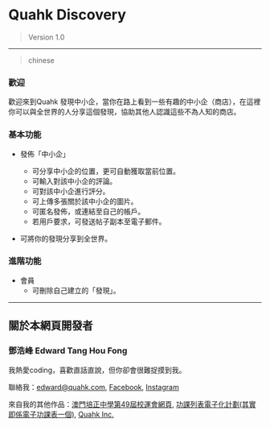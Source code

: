 # Quahk Discovery
> Version 1.0

- - -
> chinese
 
### 歡迎

歡迎來到Quahk 發現中小企，當你在路上看到一些有趣的中小企（商店），在這裡你可以與全世界的人分享這個發現，協助其他人認識這些不為人知的商店。

### 基本功能

* 發佈「中小企」
 
  * 可分享中小企的位置，更可自動獲取當前位置。
  * 可輸入對該中小企的評論。
  * 可對該中小企進行評分。
  * 可上傳多張關於該中小企的圖片。
  * 可匿名發佈，或連結至自己的帳戶。
  * 若用戶要求，可發送帖子副本至電子郵件。
  
* 可將你的發現分享到全世界。

### 進階功能

* 會員
  * 可刪除自己建立的「發現」。
  
- - -

## 關於本網頁開發者

### 鄧浩峰 Edward Tang Hou Fong
我熱愛coding，喜歡直話直說，但你卻會很難捉摸到我。

聯絡我：[edward@quahk.com][4], [Facebook][5], [Instagram][6]

來自我的其他作品：[澳門培正中學第49屆校運會網頁][1], [功課列表電子化計劃(其實即係電子功課表一個)][2], [Quahk Inc.][3]

[1]: http://m49.puiching.edu.mo/
[2]: http://home.puiching.edu.mo/~0700898-8/qantas/
[3]: https://quahk.com/
[4]: mailto:edward@quahk.com
[5]: https://www.facebook.com/tang.edward.794
[6]: https://www.instagram.com/edward_swalker
